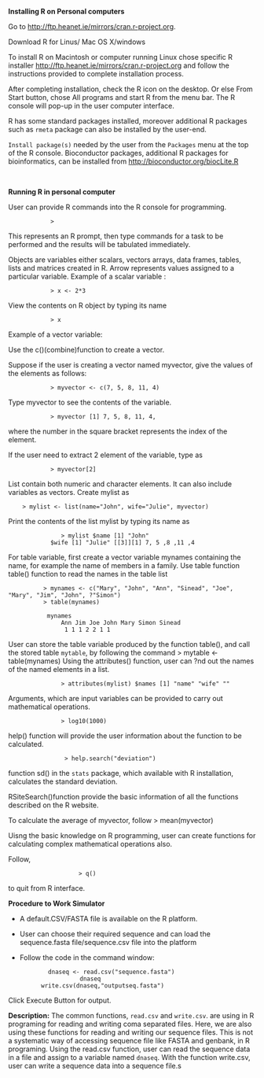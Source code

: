 

**Installing R on Personal computers**
 

 

Go to http://ftp.heanet.ie/mirrors/cran.r-project.org.

 Download R for Linus/ Mac OS X/windows

To install R on Macintosh or computer running Linux chose specific R installer http://ftp.heanet.ie/mirrors/cran.r-project.org and follow the instructions provided to complete installation process.

After completing installation, check the R icon on the desktop. Or else From Start button, chose All programs and start R from the menu bar. The R console will pop-up in the user computer interface.

R has some standard packages installed, moreover additional R packages such as `rmeta` package can also be installed by the user-end.

 `Install package(s)` needed by the user from the `Packages` menu at the top of the R console. Bioconductor packages, additional R packages for bioinformatics, can be installed from http://bioconductor.org/biocLite.R
 

&nbsp;

**Running R in personal computer**
 

User can provide R commands into the R console for programming.

                >
This represents an R prompt, then type commands for a task to be performed and the results will be tabulated immediately.


Objects are variables either scalars, vectors arrays, data frames, tables, lists and matrices created in R. Arrow represents values assigned to a particular variable.
Example of a scalar variable :

                > x <- 2*3

View the contents on R object by typing its name

                > x


 Example of a vector variable: 

Use the c()(combine)function to create a vector.

Suppose if the user is creating a vector named myvector, give the values of the elements as follows:


                > myvector <- c(7, 5, 8, 11, 4)

Type myvector to see the contents of the variable.
  
                > myvector [1] 7, 5, 8, 11, 4, 

where the number in the square bracket represents the index of the element. 

If the user need to  extract 2 element of the variable, type as 
                
                > myvector[2]


List contain both numeric and character elements. It can also include variables as vectors. Create mylist as 

        > mylist <- list(name="John", wife="Julie", myvector)

Print the contents of the list mylist by typing its name as

                   > mylist $name [1] "John"
                $wife [1] "Julie" [[3]][1] 7, 5 ,8 ,11 ,4


For table variable, first  create a vector variable mynames containing the name, for example the name of members in a family. Use table function table() function to read the names in the table list
              
              > mynames <- c("Mary", "John", "Ann", "Sinead", "Joe", "Mary", "Jim", "John", ?"Simon")
              > table(mynames)
              
               mynames
                   Ann Jim Joe John Mary Simon Sinead
                    1 1 1 2 2 1 1

User can store the table variable produced by the function table(), and call the stored table `mytable`, by following the command > mytable <- table(mynames)
Using the attributes() function, user can ?nd out the names of the named elements in a list.

                   > attributes(mylist) $names [1] "name" "wife" ""


Arguments, which are input variables can be provided to carry out mathematical operations.

                   > log10(1000)

help() function will provide the user  information about the function to be calculated.
        
                    > help.search("deviation")


function sd() in the `stats` package, which available with R installation, calculates  the standard deviation.

RSiteSearch()function provide the basic information of all the functions described on the R website.

To calculate the average of myvector, follow > mean(myvector)

Uisng the basic knowledge on R programming, user can create functions for calculating complex mathematical operations also.

Follow, 
        
                        > q() 
        
to quit from R interface.
 

 

**Procedure to Work Simulator**
 

* A default.CSV/FASTA file is available on the R platform.

* User can choose their required sequence and can load the sequence.fasta file/sequence.csv file into the platform

* Follow the code in the command window:
  
              dnaseq <- read.csv("sequence.fasta")
                       dnaseq
            write.csv(dnaseq,"outputseq.fasta")


Click Execute Button for output.  
 


**Description:** 
The common functions, `read.csv` and `write.csv`. are using in R programing for reading and writing coma separated files. Here, we are also using these functions for reading and writing our sequence files. This is not a systematic way of accessing sequence file like FASTA and genbank, in R programing. Using the read.csv function, user can read the sequence data in a file and assign to a variable named `dnaseq`. With the function write.csv, user can write a sequence data into a sequence file.s
